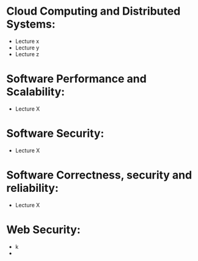 # Cloud Computing and Distributed Systems:
- Lecture x
- Lecture y
- Lecture z

# Software Performance and Scalability:
- Lecture X

# Software Security:
- Lecture X

# Software Correctness, security and reliability:
- Lecture X

# Web Security:
- k
- 